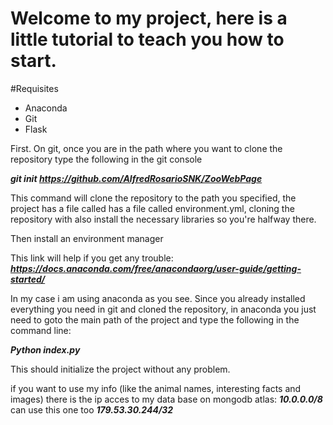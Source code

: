 # Welcome to my project, here is a little tutorial to teach you how to start.

#Requisites
<ul>
<li>Anaconda</li>
<li>Git</li>  
<li>Flask</li>  
</ul>
First. On git, once you are in the path where you want to clone the repository type the following in the git console 

***git init https://github.com/AlfredRosarioSNK/ZooWebPage***

This command will clone the repository to the path you specified, the project has a file called has a file called environment.yml, cloning the repository with also install the necessary libraries so you're halfway there.

Then install an environment manager

This link will help if you get any trouble: ***https://docs.anaconda.com/free/anacondaorg/user-guide/getting-started/***

In my case i am using anaconda as you see. Since you already installed everything you need in git and cloned the repository, in anaconda you just need to goto the main path of the project and type the following in the command line:

***Python index.py***

This should initialize the project without any problem.

if you want to use my info (like the animal names, interesting facts and images) there is the ip acces to my data base on mongodb atlas: ***10.0.0.0/8*** can use this one too ***179.53.30.244/32***
